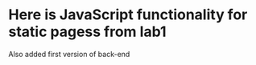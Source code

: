 # Here is JavaScript functionality for static pagess from lab1
Also added first version of back-end

